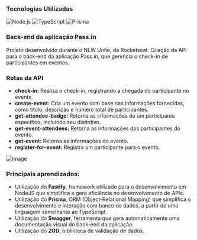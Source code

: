 ### Tecnologias Utilizadas
![Node.js](https://skillicons.dev/icons?i=nodejs) ![TypeScript](https://skillicons.dev/icons?i=ts) ![Prisma](https://skillicons.dev/icons?i=prisma)

### Back-end da aplicação Pass.in
Projeto desenvolvido durante o NLW Unite, da Rocketseat. Criação da API para o back-end da aplicação Pass.in, que gerencia o check-in de participantes em eventos.

### Rotas da API
- **check-in:** Realiza o check-in, registrando a chegada do participante no evento.
- **create-event:** Cria um evento com base nas informações fornecidas, como título, descrição e número total de participantes.
- **get-attendee-badge:** Retorna as informações de um participante específico, incluindo seu distintivo.
- **get-event-attendees:** Retorna as informações dos participantes do evento.
- **get-event:** Retorna as informações do evento.
- **register-for-event:** Registra um participante para o evento.

![image](https://github.com/lucasBatistaa/nlw-unite-nodejs/assets/86435351/8da2e8ae-8796-4fbd-8817-3c6a4832f14b)

### Principais aprendizados: 

- Utilização do **Fastify**, framework utilizado para o desenvolvimento em NodeJS que simplifica e gera eficiência no desenvolvimento de APIs.
- Utilização do **Prisma**, ORM (Object-Relational Mapping) que simplifica o desenvolvimento e interação com banco de dados, a partir de uma linguagem semelhante ao TypeScript.
- Utilização do **Swagger**, ferramenta que gera automaticamente uma documentação visual do back-end da aplicação.
- Utilização do **ZOD**, biblioteca de validação de dados.
